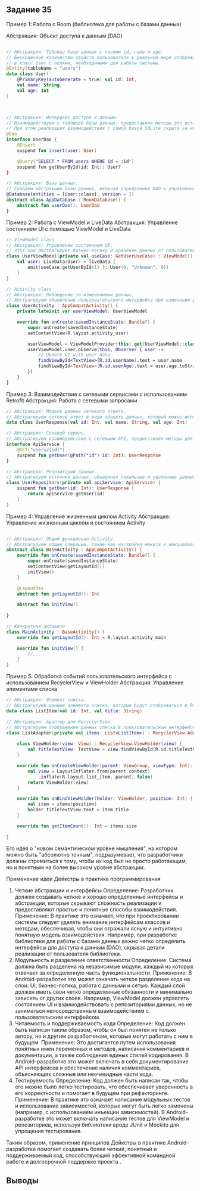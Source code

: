 ## Задание 35

Пример 1: Работа с Room (библиотека для работы с базами данных)

Абстракция: Объект доступа к данным (DAO)

```kotlin

// Абстракция: Таблица базы данных с полями id, name и age.
// Бесконечное количество свойств пользователя в реальном мире отображается
// в класс User с полями, необходимыми для работы системы.
@Entity(tableName = "users")
data class User(
    @PrimaryKey(autoGenerate = true) val id: Int,
    val name: String,
    val age: Int
)



// Абстракция: Интерфейс доступа к данным.
// Взаимодействуем с таблицей базы данных, предоставляя методы для вставки и извлечения данных.
// При этом реализация взаимодействия с самой базой SQLite скрыта за интерфейсом.
@Dao
interface UserDao {
    @Insert
    suspend fun insert(user: User)

    @Query("SELECT * FROM users WHERE id = :id")
    suspend fun getUserById(id: Int): User?
}

// Абстракция: База данных.
// Создаем абстракцию базы данных, включая определение DAO и управление версиями базы данных.
@Database(entities = [User::class], version = 1)
abstract class AppDatabase : RoomDatabase() {
    abstract fun userDao(): UserDao
}
```

Пример 2: Работа с ViewModel и LiveData
Абстракция: Управление состоянием UI с помощью ViewModel и LiveData

```kotlin
// ViewModel class
// Абстракция: Управление состоянием UI.
// Этот код абстрагирует бизнес-логику и хранение данных от пользовательского интерфейса, обеспечивая реактивное обновление UI.
class UserViewModel(private val useCase: GetUserUseCase) : ViewModel() {
    val user: LiveData<User> = liveData {
        emit(useCase.getUserById(1) ?: User(0, "Unknown", 0))
    }
}

// Activity class
// Абстракция: Наблюдение за изменениями данных.
// Aбстрагируем обновление пользовательского интерфейса при изменении данных, используя LiveData.
class UserActivity : AppCompatActivity() {
    private lateinit var userViewModel: UserViewModel

    override fun onCreate(savedInstanceState: Bundle?) {
        super.onCreate(savedInstanceState)
        setContentView(R.layout.activity_user)

        userViewModel = ViewModelProvider(this).get(UserViewModel::class.java)
        userViewModel.user.observe(this, Observer { user ->
            // Update UI with user data
            findViewById<TextView>(R.id.userName).text = user.name
            findViewById<TextView>(R.id.userAge).text = user.age.toString()
        })
    }
}

```

Пример 3: Взаимодействие с сетевыми сервисами с использованием Retrofit
Абстракция: Работа с сетевыми запросами

```kotlin
// Абстракция: Модель данных сетевого ответа.
// Абстрагируем сетевой ответ в виде объекта данных, который можно использовать в приложении.
data class UserResponse(val id: Int, val name: String, val age: Int)

// Абстракция: Сетевой сервис.
// Абстрагируем взаимодействие с сетевыми API, предоставляя методы для выполнения HTTP-запросов.
interface ApiService {
    @GET("users/{id}")
    suspend fun getUser(@Path("id") id: Int): UserResponse
}

// Абстракция: Репозиторий данных.
// Абстрагируем источник данных, объединяя локальные и удаленные данные.
class UserRepository(private val apiService: ApiService) {
    suspend fun getUser(id: Int): UserResponse {
        return apiService.getUser(id)
    }
}

```

Пример 4: Управление жизненным циклом Activity
Абстракция: Управление жизненным циклом и состоянием Activity

```kotlin

// Абстракция: Общий функционал Activity.
// Абстрагируем общие операции, такие как настройка макета и инициализация представлений, которые могут использоваться в наследниках.
abstract class BaseActivity : AppCompatActivity() {
    override fun onCreate(savedInstanceState: Bundle?) {
        super.onCreate(savedInstanceState)
        setContentView(getLayoutId())
        initView()
    }

    @LayoutRes
    abstract fun getLayoutId(): Int

    abstract fun initView()
    
}

// Конкретная активити
class MainActivity : BaseActivity() {
    override fun getLayoutId(): Int = R.layout.activity_main

    override fun initView() {
        //...
    }
}

```

Пример 5: Обработка событий пользовательского интерфейса с использованием RecyclerView и ViewHolder
Абстракция: Управление элементами списка

```kotlin
// Абстракция: Элемент списка.
// Абстрагируем данные элемента списка, которые будут отображаться в RecyclerView.
data class ListItem(val id: Int, val title: String)

// Абстракция: Адаптер для RecyclerView.
// Абстрагируем отображение данных списка в пользовательском интерфейсе, используя ViewHolder для управления представлениями элементов.
class ListAdapter(private val items: List<ListItem>) : RecyclerView.Adapter<ListAdapter.ViewHolder>() {
    
    class ViewHolder(view: View) : RecyclerView.ViewHolder(view) {
        val titleTextView: TextView = view.findViewById(R.id.titleTextView)
    }

    override fun onCreateViewHolder(parent: ViewGroup, viewType: Int): ViewHolder {
        val view = LayoutInflater.from(parent.context)
            .inflate(R.layout.list_item, parent, false)
        return ViewHolder(view)
    }

    override fun onBindViewHolder(holder: ViewHolder, position: Int) {
        val item = items[position]
        holder.titleTextView.text = item.title
    }

    override fun getItemCount(): Int = items.size
   
}

```
Его идея о "новом семантическом уровне мышления", на
котором можно быть "абсолютно точным", подразумевает, что разработчики должны стремиться к тому, чтобы их код был не
просто работающим, но и понятным на более высоком уровне абстракции.

Применение идеи Дейкстры в практике программирования

1. Четкие абстракции и интерфейсы
   Определение: Разработчик должен создавать четкие и хорошо определенные интерфейсы и абстракции, которые скрывают
   сложность реализации и предоставляют простые и понятные способы взаимодействия.
   Применение: В практике это означает, что при проектировании системы следует уделять внимание интерфейсам классов и
   методам, обеспечивая, чтобы они отражали ясную и интуитивно понятную модель взаимодействия. Например, при разработке
   библиотеки для работы с базами данных важно четко определить интерфейсы для доступа к данным (DAO), скрывая детали
   реализации от пользователя библиотеки.
2. Модульность и разделение ответственности
   Определение: Система должна быть разделена на независимые модули, каждый из которых отвечает за определенную часть
   функциональности.
   Применение: В Android-разработке это может означать четкое разделение кода на слои: UI, бизнес-логика, работа с
   данными и сетью. Каждый слой должен иметь свои четко определенные обязанности и минимально зависеть от других слоев.
   Например, ViewModel должен управлять состоянием UI и взаимодействовать с репозиториями данных, но не заниматься
   непосредственным взаимодействием с пользовательским интерфейсом.
3. Читаемость и поддерживаемость кода
   Определение: Код должен быть написан таким образом, чтобы он был понятен не только автору, но и другим разработчикам,
   которые могут работать с ним в будущем.
   Применение: Это достигается путем использования понятных имен переменных и методов, написания комментариев и
   документации, а также соблюдения единых стилей кодирования. В Android-разработке это может включать в себя
   документирование API интерфейсов и обеспечение наличия комментариев, объясняющих сложные или неочевидные части кода.
4. Тестируемость
   Определение: Код должен быть написан так, чтобы его можно было легко тестировать, что обеспечивает уверенность в его
   корректности и помогает в будущем при рефакторинге.
   Применение: В практике это означает написание модульных тестов и использование зависимостей, которые могут быть легко
   заменены (например, с использованием инъекции зависимостей). В Android-разработке это может включать написание тестов
   для ViewModel и репозиториев, используя библиотеки вроде JUnit и Mockito для упрощения тестирования.

Таким образом, применение принципов Дейкстры в практике Android-разработки помогает создавать более четкий, понятный
и поддерживаемый код, способствующий эффективной командной работе и долгосрочной поддержке проекта .


## Выводы
